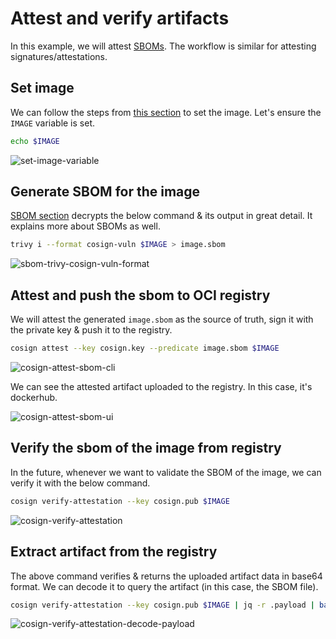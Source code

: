 # Attest and verify artifacts

In this example, we will attest [SBOMs](../sbom/index.md). The workflow is similar for attesting signatures/attestations.

## Set image

We can follow the steps from [this section](./set-image.md) to set the image. Let's ensure the `IMAGE` variable is set.

```bash
echo $IMAGE
```

![set-image-variable](../images/set-image-variable.png)

## Generate SBOM for the image

[SBOM section](../sbom/generate.md#trivy) decrypts the below command & its output in great detail. It explains more about SBOMs as well.

```bash
trivy i --format cosign-vuln $IMAGE > image.sbom
```

![sbom-trivy-cosign-vuln-format](../images/sbom-trivy-cosign-vuln-format.png)

## Attest and push the sbom to OCI registry

We will attest the generated `image.sbom` as the source of truth, sign it with the private key & push it to the registry.

```bash
cosign attest --key cosign.key --predicate image.sbom $IMAGE
```

![cosign-attest-sbom-cli](../images/cosign-attest-sbom-cli.png)

We can see the attested artifact uploaded to the registry. In this case, it's dockerhub.

![cosign-attest-sbom-ui](../images/cosign-attest-sbom-ui.png)

## Verify the sbom of the image from registry

In the future, whenever we want to validate the SBOM of the image, we can verify it with the below command.

```bash
cosign verify-attestation --key cosign.pub $IMAGE
```

![cosign-verify-attestation](../images/cosign-verify-attestation.png)

## Extract artifact from the registry

The above command verifies & returns the uploaded artifact data in base64 format. We can decode it to query the artifact (in this case, the SBOM file).

```bash
cosign verify-attestation --key cosign.pub $IMAGE | jq -r .payload | base64 -D | jq .
```

![cosign-verify-attestation-decode-payload](../images/cosign-verify-attestation-decode-payload.png)
